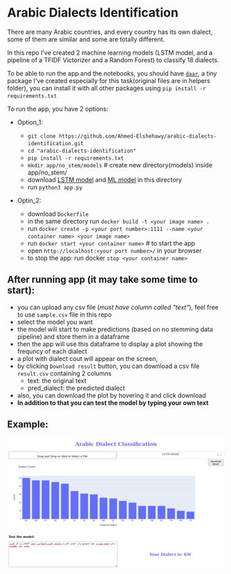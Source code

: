 # Arabic Dialects Identification

There are many Arabic countries, and every country has its own dialect, 
some of them are similar and some are totally different.  

In this repo I've created 2 machine learning models (LSTM model, and a pipeline of a TFIDF Victorizer and a Random Forest) to classify 18 dialects.   


To be able to run the app and the notebooks, you should have [`daar`]("https://pypi.org/project/daar/"), a tiny package  I've created especially for this task(original files are in helpers folder), you can install it with all other packages using `pip install -r requirements.txt`

To run the app, you have 2 options:
- Option_1:
    - `git clone https://github.com/Ahmed-Elshehawy/arabic-dialects-identification.git`
    - `cd "arabic-dialects-identification"`
    - `pip install -r requirements.txt` 
    - `mkdir app/no_stem/models` # create new directory(models) inside app/no_stem/
    - download [LSTM model]("https://www.kaggleusercontent.com/kf/90088475/eyJhbGciOiJkaXIiLCJlbmMiOiJBMTI4Q0JDLUhTMjU2In0..bNTluRhq_tzXJ1OinjDx_w.905yaFn0eZbWJuUOuP2YmRbJZx6a03LjRmmfyjtUByDS1shO-QDUVvu11EyGqtPgmitfIerY3rEty3bqVb1lton5cpf5LDKD7k3sdeq85QlkHAXRL0BO5nKj2OFb9EKPCDQOIsqnb9l1hDzgzO35tFNVb41Co4yDQPW4-FfTv-xa4UH3Jy02jBKdlG0LBMILL16DTsjuOTYpuEjNyXu3VSEzPtK1hQ4Qzn2E1AJjo54dG3I50fPtlMaN70WdSiMufQiH-LleI-qn64AFJ5ro303GAcz29GKxKe8gdjREnp7FpdMOkhFRQyGxi_Fww40-jyDhvwfM4Fzr1GyMYVqzeaWNi3o7pmO2kQGJIuQm22BFPPFGZ9ZQjWQbsGvmiMtmNUYpXApMlQ5S8ZKZwLq-6DWQkhkS90a7ol9YxG3-v0ukmN32cxIwmQLipEN2bNhoTRNhWAEiht6PHjAEC5O6niL-zjEDBkh0NzgnUlDGsDWjj2miO3aEQPF63pVjdOm8MvSKKieJ-2uocF0HbHlDvrwzU7xNVVY9-fzlGixLqIzfRDCIyVqa6WE3vKrLF4tfzs5VcQkrvX34F1WNiO7IIg_7Mq_-Vkw2t9PEF1KC-4wMw_UlzjJrtPcA5PG0rD9Xco1w57H4y5xlkNK6GwStFg.f2sBlnVkKfy4NpDbGdabfw/best_model.pt")  and [ML model]("https://www.kaggleusercontent.com/kf/89869800/eyJhbGciOiJkaXIiLCJlbmMiOiJBMTI4Q0JDLUhTMjU2In0..jrBHiUHSMUzCHQUNe1md1A.wVK5ouAbqzoZQxNMflqFE2k6IYgGREoAexJLjhoUY-mit7rLAlmcgoH2iICHk5ktpFppy83Wy-HMTZa4b1Lg2dDYhKI46Dso_LSeuUwXIUBoUVJv-NF9d5g1MCLwJU8KjLy-MrZNglu7gBSxx2-J1KCEBw4klPz7Qe1LqapelNpK8txfx-VTBr0SRnXIGsib9zxhEjmNHN4nLBuc91pde5mp8Q7ZzSA4fji58jtY_17RnDnWUXyMpGTPVvaaEgNvY1uSQ1c1qtvp3P6oualj8BfAirTbkUQ_G2BTog4GsqG6w4HsrAb3Nf4mVddkjmTHwQL-VEedW6LPV7ZgpJWgFNfVSRccsEXSLhbRALS1N06_5Vz0U0-EMjF7nEfLBug0KMrshltOl2H4E2FY-u8irSBX89qNJ9ticK5le0k8SY8YQ4bvSYONTHqHqMCUm-zBpkonP_tGfNsd3aFfHLXQ4qXsHvncG8N-oYcsubwsg_UFQkKMnjrbarpyiLcMRyWLcyQDZetWHCjpZ0jklR0mMySFz0-Ez5Ag-EBskY8oOHhhW3sBUeEI3TXrVi5i-HxAqYYAPLjG0BMhuZ4Cdw23Pd3j_zUorn7-dBwu7kjx4NE-Wrim6eknk0rHPQrli8OkBqAT4sTkf2-fiQN2-4xkXklTIDAthYznvC-jLyy3Zts.fk_yvtKligLYvQe1uWl6Eg/pipe_rf_20.obj") in this directory
    - run `python3 app.py`

- Optin_2: 
    - download `Dockerfile`
    - in the same directory run `docker build -t <your image name> .`
    - run `docker create -p <your port number>:1111 --name <your container name> <your image name>`
    - run `docker start <your container name>` # to start the app
    - open `http://localhost:<your port number>/` in your browser
    - to stop the app: run docker `stop <your container name>`

## After running app (it may take some time to start):
- you can upload any csv file (*must have column called "text"*), feel free to use `sample.csv` file in this repo
- select the model you want
- the model will start to make predictions (based on no stemming data pipeline) and store them in a dataframe
- then the app will use this dataframe to display a plot showing the frequncy of each dialect
- a plot with dialect cout will appear on the screen, 
- by clicking `Download result` button, you can download a csv file `result.csv` containing 2 columns 
    - text: the original text
    - pred_dialect: the predicted dialect
- also, you can download the plot by hovering it and click download
- **In addition to that you can test the model by typing your own text**

## Example:

![img](assets/img1.png)
